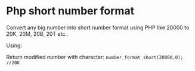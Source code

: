 # Php short number format
Convert any big number into short number format using PHP like 20000 to 20K, 20M, 20B, 20T etc..
>

Using:
>
Return modified number with character:
`number_format_short(20000,0); //20K`
